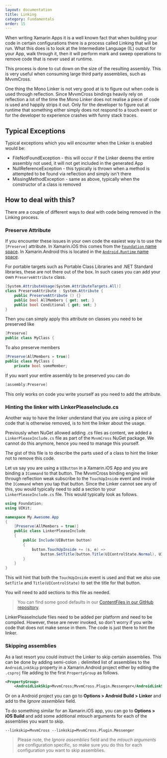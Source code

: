 ```yaml
---
layout: documentation
title: Linking
category: Fundamentals
order: 15
---
```


When writing Xamarin Apps it is a well known fact that when building your code in certain configurations there is a process called Linking that will be run. 
What this does is to look at the Intermediate Language (IL) output for your App, walk through it, then it will perform mark and sweep operations to remove code that is never used at runtime.

This process is done to cut down on the size of the resulting assembly. This is very useful when consuming large third party assemblies, such as MvvmCross.

One thing the Mono Linker is not very good at is to figure out when code is used through reflection. Since MvvmCross bindings heavily rely on reflection a lot of the time the Mono Linker does not realise a piece of code is used and happily strips it out. Only for the developer to figure out at runtime that something either simply does not respond to a touch event or for the developer to experience crashes with funny stack traces.

## Typical Exceptions
Typical exceptions which you will encounter when the Linker is enabled would be:
* FileNotFoundException - this will occur if the Linker deems the entire assembly not used, it will not get included in the generated App
* NullReferenceException - this typically is thrown when a method is attempted to be found via reflection and simply isn't there
* MissingMethodException - same as above, typically when the constructor of a class is removed

## How to deal with this?
There are a couple of different ways to deal with code being removed in the Linking process.

### Preserve Attribute
If you encounter these issues in your own code the easiest way is to use the `[Preserve]` attribute. In Xamarin.iOS this comes from the [`Foundation` name space](https://developer.xamarin.com/api/type/Foundation.PreserveAttribute/). In Xamarin.Android this is located in the [`Android.Runtime` name space](https://developer.xamarin.com/api/type/Android.Runtime.PreserveAttribute/).

For portable targets such as Portable Class Libraries and .NET Standard libraries, these are not there out of the box. In such cases you can add your own `PreserveAttribute` class.

```csharp
[System.AttributeUsage(System.AttributeTargets.All)]
class PreserveAttribute : System.Attribute {
    public PreserveAttribute () {}
    public bool AllMembers { get; set; }
    public bool Conditional { get; set; }
}
```

Then you can simply apply this attribute on classes you need to be preserved like

```csharp
[Preserve]
public class MyClass {
```

To also preserve members

```csharp
[Preserve(AllMembers = true)]
public class MyClass {
    private bool someMember;
```

If you want your entire assembly to be preserved you can do

```csharp
[assembly:Preserve]
```

This only works on code you write yourself as you need to add the attribute.

### Hinting the linker with LinkerPleaseInclude.cs 

Another way to have the linker understand that you are using a piece of code that is otherwise removed, is to hint the linker about the usage.

Previously when NuGet allowed adding .cs files as content, we added a `LinkerPleaseInclude.cs` file as part of the `MvvmCross` NuGet package. We cannot do this anymore, hence you need to manage this yourself.

The gist of this file is to describe the parts used of a class to hint the linker not to remove this code.

Let us say you are using a `UIButton` in a Xamarin.iOS App and you are binding a `ICommand` to that button. The MvvmCross binding engine will through reflection weak subscribe to the `TouchUpInside` event and invoke the `ICommand` when you tap that button. Since the Linker cannot see any of this, you would typically need to add a section to your `LinkerPleaseInclude.cs` file. This would typically look as follows.

```csharp
using Foundation;
using UIKit;

namespace My.Awesome.App
{
    [Preserve(AllMembers = true)]
    public class LinkerPleaseInclude
    {
        public Include(UIButton button)
        {
            button.TouchUpInside += (s, e) =>
                button.SetTitle(button.Title(UIControlState.Normal), UIControlState.Normal);
        }
    }
}
```

This will hint that both the `TouchUpInside` event is used and that we also use `SetTitle` and `Title(UIControlState)` to set the title for that button.

You will need to add sections to this file as needed.

> You can find some good defaults in our [ContentFiles in our GitHub repository](https://github.com/MvvmCross/MvvmCross/tree/master/ContentFiles).

LinkerPleaseInclude files need to be added per platform and need to be compiled. However, these are never invoked, so don't worry if you write code that does not make sense in them. The code is just there to hint the linker.

### Skipping assemblies

As a last resort you could instruct the Linker to skip certain assemblies. This can be done by adding semi-colon `;` delimited list of assemblies to the `AndroidLinkSkip` property in a Xamarin.Android project either by editing the `.csproj` file adding to the first `PropertyGroup` as follows.

```xml
<PropertyGroup>
    <AndroidLinkSkip>MvvmCross;MvvmCross.Plugin.Messenger</AndroidLinkSkip>
```

Or on a Android project you can go to **Options > Android Build > Linker** and add to the *Ignore assemblies* field.

To do something similar for an Xamarin.iOS app, you can go to **Options > iOS Build** and add some additional *mtouch* arguments for each of the assemblies you want to skip.

```
--linkskip=MvvmCross --linkskip=MvvmCross.Plugin.Messenger
```

> Please note, the *Ignore assemblies* field and the *mtouch arguments* are configuration specific, so make sure you do this for each configuration you want to skip assemblies.